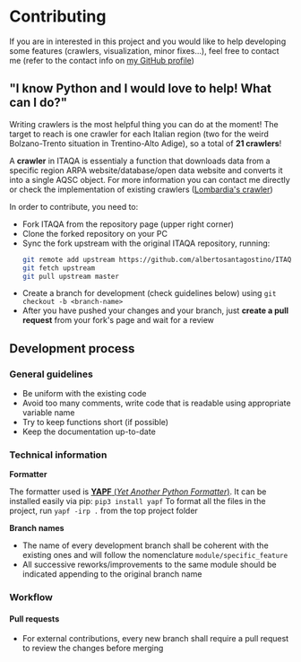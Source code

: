 # Contributing

If you are in interested in this project and you would like to help developing some features (crawlers, visualization, minor fixes...), feel free to contact me (refer to the contact info on [my GitHub profile](https://github.com/albertosantagostino))

## "I know Python and I would love to help! What can I do?"

Writing crawlers is the most helpful thing you can do at the moment! The target to reach is one crawler for each Italian region (two for the weird Bolzano-Trento situation in Trentino-Alto Adige), so a total of **21 crawlers**!

A **crawler** in ITAQA is essentialy a function that downloads data from a specific region ARPA website/database/open data website and converts it into a single AQSC object. For more information you can contact me directly or check the implementation of existing crawlers ([Lombardia's crawler](https://github.com/albertosantagostino/ITAQA-air-quality-aggregator/blob/master/itaqa/crawler/lombardia.py))

In order to contribute, you need to:

* Fork ITAQA from the repository page (upper right corner)
* Clone the forked repository on your PC
* Sync the fork upstream with the original ITAQA repository, running:
  ```bash
  git remote add upstream https://github.com/albertosantagostino/ITAQA-air-quality-aggregator.git
  git fetch upstream
  git pull upstream master
  ```
* Create a branch for development (check guidelines below) using `git checkout -b <branch-name>`
* After you have pushed your changes and your branch, just **create a pull request** from your fork's page and wait for a review

## Development process

### General guidelines

* Be uniform with the existing code
* Avoid too many comments, write code that is readable using appropriate variable name
* Try to keep functions short (if possible)
* Keep the documentation up-to-date

### Technical information

**Formatter**

The formatter used is [**YAPF** (*Yet Another Python Formatter*)](https://github.com/google/yapf). It can be installed easily via pip: `pip3 install yapf`
To format all the files in the project, run `yapf -irp .` from the top project folder

**Branch names**

* The name of every development branch shall be coherent with the existing ones and will follow the nomenclature `module/specific_feature`
* All successive reworks/improvements to the same module should be indicated appending to the original branch name

### Workflow

#### Pull requests

* For external contributions, every new branch shall require a pull request to review the changes before merging